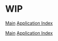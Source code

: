 # WIP
[Main](../../README.md)
[Application Index](../../_application_/README.md)








[Main](../../README.md)
[Application Index](../../_application_/README.md)